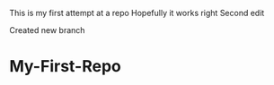 This is my first attempt at a repo
Hopefully it works right
Second edit

Created new branch
# My-First-Repo
